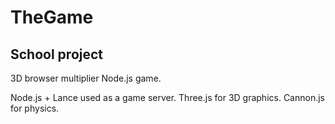 # TheGame
## School project

3D browser multiplier Node.js game.

Node.js + Lance used as a game server.
Three.js for 3D graphics.
Cannon.js for physics.
